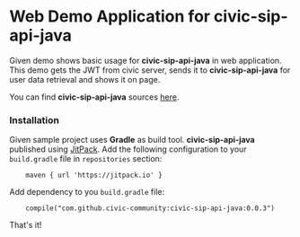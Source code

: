 # Web Demo Application for civic-sip-api-java

Given demo shows basic usage for **civic-sip-api-java** in web application. This demo gets the JWT from civic server, sends it to **civic-sip-api-java** for user data retrieval and shows it on page.

You can find **civic-sip-api-java** sources [here](https://github.com/civic-community/civic-sip-api-java).

### Installation
Given sample project uses **Gradle** as build tool. **civic-sip-api-java** published using [JitPack](http://jitpack.io).
Add the following configuration to your `build.gradle` file in `repositories` section:
```
    maven { url 'https://jitpack.io' }
```

Add dependency to you `build.gradle` file:
```
    compile("com.github.civic-community:civic-sip-api-java:0.0.3")
```

That's it!
